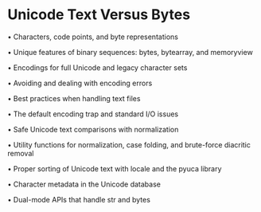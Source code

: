 # Unicode Text Versus Bytes

• Characters, code points, and byte representations

• Unique features of binary sequences: bytes, bytearray, and memoryview

• Encodings for full Unicode and legacy character sets

• Avoiding and dealing with encoding errors

• Best practices when handling text files

• The default encoding trap and standard I/O issues

• Safe Unicode text comparisons with normalization

• Utility functions for normalization, case folding, and brute-force diacritic removal

• Proper sorting of Unicode text with locale and the pyuca library

• Character metadata in the Unicode database

• Dual-mode APIs that handle str and bytes
